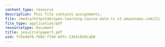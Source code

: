 ```yaml
---
content_type: resource
description: This file contains assignments.
file: /media/https%3A/open-learning-course-data-rc.s3.amazonaws.com/21a-441-the-conquest-of-america-spring-2004/f33eddf67b02ffddb5fc1363c65dcab8_jesuitrelpaper3.pdf
file_type: application/pdf
resourcetype: Document
title: jesuitrelpaper3.pdf
uid: f33eddf6-7b02-ffdd-b5fc-1363c65dcab8
---
```

